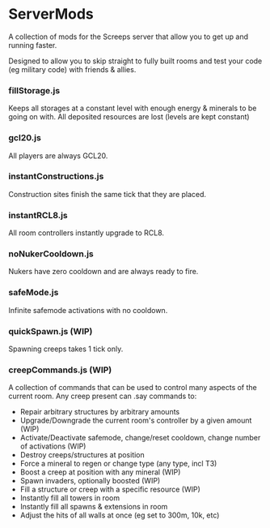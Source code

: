 # ServerMods

A collection of mods for the Screeps server that allow you to get up and running faster.

Designed to allow you to skip straight to fully built rooms and test your code (eg military code) with friends & allies.

### fillStorage.js
Keeps all storages at a constant level with enough energy & minerals to be going on with.
All deposited resources are lost (levels are kept constant)

### gcl20.js
All players are always GCL20.

### instantConstructions.js
Construction sites finish the same tick that they are placed.

### instantRCL8.js
All room controllers instantly upgrade to RCL8.

### noNukerCooldown.js
Nukers have zero cooldown and are always ready to fire.

### safeMode.js
Infinite safemode activations with no cooldown.

### quickSpawn.js (WIP)
Spawning creeps takes 1 tick only.

### creepCommands.js (WIP)
A collection of commands that can be used to control many aspects of the current room. Any creep present can .say commands to:

   * Repair arbitrary structures by arbitrary amounts
   * Upgrade/Downgrade the current room's controller by a given amount (WIP)
   * Activate/Deactivate safemode, change/reset cooldown, change number of activations (WIP)
   * Destroy creeps/structures at position
   * Force a mineral to regen or change type (any type, incl T3)
   * Boost a creep at position with any mineral (WIP)
   * Spawn invaders, optionally boosted (WIP)
   * Fill a structure or creep with a specific resource (WIP)
   * Instantly fill all towers in room
   * Instantly fill all spawns & extensions in room
   * Adjust the hits of all walls at once (eg set to 300m, 10k, etc)
   
